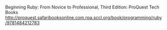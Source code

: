 
 
 Beginning Ruby: From Novice to Professional, Third Edition: ProQuest Tech Books
 http://proquest.safaribooksonline.com.rpa.sccl.org/book/programming/ruby/9781484212783
 
 

